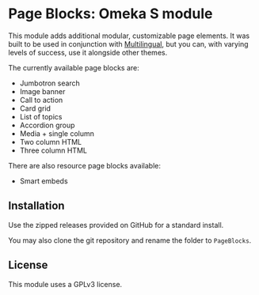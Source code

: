# Page Blocks: Omeka S module

This module adds additional modular, customizable page elements. It was built to be used in conjunction with [Multilingual](https://github.com/ivyrze/omeka-s-theme-multilingual), but you can, with varying levels of success, use it alongside other themes.

The currently available page blocks are:

* Jumbotron search
* Image banner
* Call to action
* Card grid
* List of topics
* Accordion group
* Media + single column
* Two column HTML
* Three column HTML

There are also resource page blocks available:

* Smart embeds

## Installation

Use the zipped releases provided on GitHub for a standard install.

You may also clone the git repository and rename the folder to `PageBlocks`.

## License

This module uses a GPLv3 license.